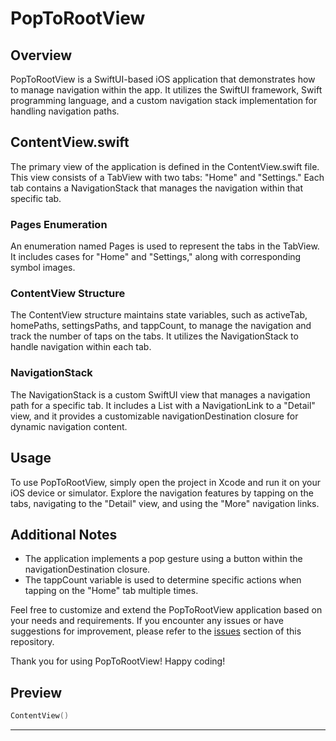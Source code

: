 # PopToRootView

## Overview

PopToRootView is a SwiftUI-based iOS application that demonstrates how to manage navigation within the app. It utilizes the SwiftUI framework, Swift programming language, and a custom navigation stack implementation for handling navigation paths.

## ContentView.swift

The primary view of the application is defined in the ContentView.swift file. This view consists of a TabView with two tabs: "Home" and "Settings." Each tab contains a NavigationStack that manages the navigation within that specific tab.

### Pages Enumeration

An enumeration named Pages is used to represent the tabs in the TabView. It includes cases for "Home" and "Settings," along with corresponding symbol images.

### ContentView Structure

The ContentView structure maintains state variables, such as activeTab, homePaths, settingsPaths, and tappCount, to manage the navigation and track the number of taps on the tabs. It utilizes the NavigationStack to handle navigation within each tab.

### NavigationStack

The NavigationStack is a custom SwiftUI view that manages a navigation path for a specific tab. It includes a List with a NavigationLink to a "Detail" view, and it provides a customizable navigationDestination closure for dynamic navigation content.

## Usage

To use PopToRootView, simply open the project in Xcode and run it on your iOS device or simulator. Explore the navigation features by tapping on the tabs, navigating to the "Detail" view, and using the "More" navigation links.

## Additional Notes

- The application implements a pop gesture using a button within the navigationDestination closure.
- The tappCount variable is used to determine specific actions when tapping on the "Home" tab multiple times.

Feel free to customize and extend the PopToRootView application based on your needs and requirements. If you encounter any issues or have suggestions for improvement, please refer to the [issues](#) section of this repository.

Thank you for using PopToRootView! Happy coding!

## Preview

```swift
ContentView()
```

---
